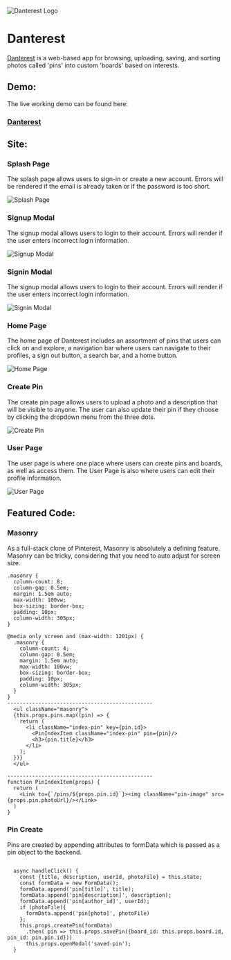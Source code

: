 ![Danterest Logo](app/assets/images/danterestLogo.png)

# Danterest
[Danterest](https://danterestt.herokuapp.com/#/) is a web-based app for browsing, uploading, saving, and sorting photos called 'pins' into custom 'boards' based on interests.

## Demo:
The live working demo can be found here:
### [Danterest](https://danterestt.herokuapp.com/#/)

## Site:
### Splash Page
The splash page allows users to sign-in or create a new account. Errors will be rendered if the email is already taken or if the password is too short.

![Splash Page](app/assets/images/danterest_splash2.gif)

### Signup Modal
The signup modal allows users to login to their account. Errors will render if the user enters incorrect login information.

![Signup Modal](app/assets/images/sign-up.png)

### Signin Modal
The signup modal allows users to login to their account. Errors will render if the user enters incorrect login information.

![Signin Modal](app/assets/images/sign-in.png)

### Home Page
The home page of Danterest includes an assortment of pins that users can click on and explore, a navigation bar where users can navigate to their profiles,
a sign out button, a search bar, and a home button.

![Home Page](app/assets/images/home-page.png)

### Create Pin
The create pin page allows users to upload a photo and a description that will be visible to anyone. The user can also update their pin if they choose by clicking
the dropdown menu from the three dots.

![Create Pin](app/assets/images/create_pin.png)

### User Page
The user page is where one place where users can create pins and boards, as well as access them. The User Page is also where users can edit their profile information.

![User Page](app/assets/images/user_page.png)

## Featured Code:
### Masonry
As a full-stack clone of Pinterest, Masonry is absolutely a defining feature. Masonry can be tricky, considering that you need to auto adjust for screen size.
```
.masonry {
  column-count: 8;
  column-gap: 0.5em;
  margin: 1.5em auto;
  max-width: 100vw;
  box-sizing: border-box;
  padding: 10px;
  column-width: 305px;
}

@media only screen and (max-width: 1201px) {
  .masonry {
    column-count: 4;
    column-gap: 0.5em;
    margin: 1.5em auto;
    max-width: 100vw;
    box-sizing: border-box;
    padding: 10px;
    column-width: 305px;
  }
}
-----------------------------------------------
  <ul className="masonry">
  {this.props.pins.map((pin) => {
    return (
      <li className="index-pin" key={pin.id}>
        <PinIndexItem className="index-pin" pin={pin}/>
        <h3>{pin.title}</h3>
      </li>
    );
  })}
  </ul>

-----------------------------------------------
function PinIndexItem(props) {
  return (
    <Link to={`/pins/${props.pin.id}`}><img className="pin-image" src={props.pin.photoUrl}/></Link>
  )
}
```
### Pin Create

Pins are created by appending attributes to formData which is passed as a pin object to the backend.
```

  async handleClick() {
    const {title, description, userId, photoFile} = this.state;
    const formData = new FormData();
    formData.append('pin[title]', title);
    formData.append('pin[description]', description);
    formData.append('pin[author_id]', userId);
    if (photoFile){
      formData.append('pin[photo]', photoFile)
    };
    this.props.createPin(formData)
      .then( pin => this.props.savePin({board_id: this.props.board.id, pin_id: pin.pin.id}))
      this.props.openModal('saved-pin');
  }
```